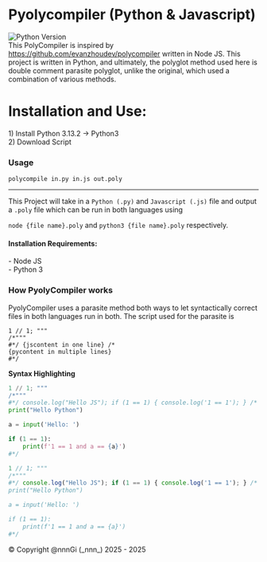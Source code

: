 # Pyolycompiler (Python & Javascript)
![Python Version](https://img.shields.io/badge/Python-%3E=3.12-blue.svg) \
This PolyCompiler is inspired by https://github.com/evanzhoudev/polycompiler written in Node JS.
This project is written in Python, and ultimately, the polyglot method used here is double comment parasite polyglot,
unlike the original, which used a combination of various methods.

<h1>Installation and Use:</h1>
<p>
    1) Install Python 3.13.2 -> Python3<br>
    2) Download Script
</p>

<h3>Usage</h3>

```polycompile in.py in.js out.poly```

<hr>

This Project will take in a ```Python (.py)``` and ```Javascript (.js)``` file and output a ```.poly``` file which can be run in both languages using

```node {file name}.poly```
and
```python3 {file name}.poly```
respectively.

<h4>Installation Requirements:</h4>
    - Node JS<br>
    - Python 3

<h3>How PyolyCompiler works</h3>
<p>PyolyCompiler uses a parasite method both ways to let syntactically correct files in both languages run in both. The script used for the parasite is

```
1 // 1; """
/*"""
#*/ {jscontent in one line} /*
{pycontent in multiple lines}
#*/
```
**Syntax Highlighting**
```python
1 // 1; """
/*"""
#*/ console.log("Hello JS"); if (1 == 1) { console.log('1 == 1'); } /*
print("Hello Python")

a = input('Hello: ')

if (1 == 1):
    print(f'1 == 1 and a == {a}')
#*/
```

```javascript
1 // 1; """
/*"""
#*/ console.log("Hello JS"); if (1 == 1) { console.log('1 == 1'); } /*
print("Hello Python")

a = input('Hello: ')

if (1 == 1):
    print(f'1 == 1 and a == {a}')
#*/
```


</p>
   

© Copyright @nnnGi (\_nnn_) 2025 - 2025
